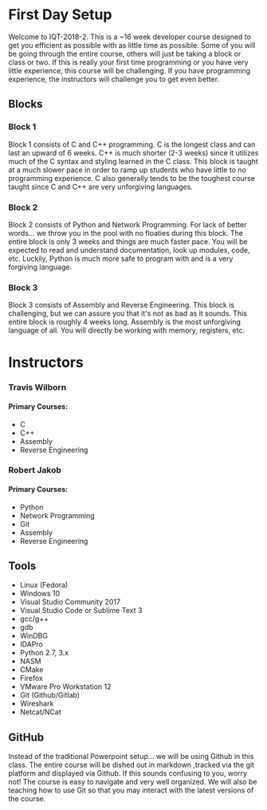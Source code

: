 # First Day Setup

Welcome to IQT-2018-2. This is a ~16 week developer course designed to get you efficient as possible with as little time as possible. Some of you will be going through the entire course, others will just be taking a block or class or two. If this is really your first time programming or you have very little experience, this course will be challenging. If you have programming experience, the instructors will challenge you to get even better.

## Blocks

### Block 1

Block 1 consists of C and C++ programming. C is the longest class and can last an upward of 6 weeks. C++ is much shorter \(2-3 weeks\) since it utilizes much of the C syntax and styling learned in the C class. This block is taught at a much slower pace in order to ramp up students who have little to no programming experience. C also generally tends to be the toughest course taught since C and C++ are very unforgiving languages.

### Block 2

Block 2 consists of Python and Network Programming. For lack of better words... we throw you in the pool with no floaties during this block. The entire block is only 3 weeks and things are much faster pace. You will be expected to read and understand documentation, look up modules, code, etc. Luckily, Python is much more safe to program with and is a very forgiving language.

### Block 3

Block 3 consists of Assembly and Reverse Engineering. This block is challenging, but we can assure you that it's not as bad as it sounds. This entire block is roughly 4 weeks long. Assembly is the most unforgiving language of all. You will directly be working with memory, registers, etc.

# Instructors

### Travis Wilborn

#### Primary Courses:

* C
* C++
* Assembly
* Reverse Engineering

### Robert Jakob

#### Primary Courses:

* Python
* Network Programming
* Git
* Assembly
* Reverse Engineering

## Tools

* Linux \(Fedora\)
* Windows 10
* Visual Studio Community 2017
* Visual Studio Code or Sublime Text 3 
* gcc/g++
* gdb
* WinDBG
* IDAPro
* Python 2.7, 3.x
* NASM
* CMake
* Firefox
* VMware Pro Workstation 12
* Git \(Github/Gitlab\)
* Wireshark
* Netcat/NCat

## GitHub

Instead of the traditional Powerpoint setup... we will be using Github in this class. The entire course will be dished out in markdown ,tracked via the git platform and displayed via Github. If this sounds confusing to you, worry not! The course is easy to navigate and very well organized. We will also be teaching how to use Git so that you may interact with the latest versions of the course. 
